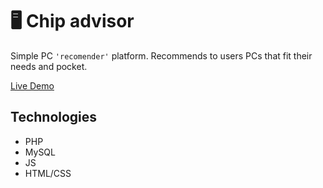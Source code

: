 # 🖥 Chip advisor
Simple PC `'recomender'` platform.
Recommends to users PCs that fit their needs and pocket.

[Live Demo](https://chipadvisordemo.herokuapp.com/)

## Technologies
- PHP
- MySQL
- JS
- HTML/CSS
